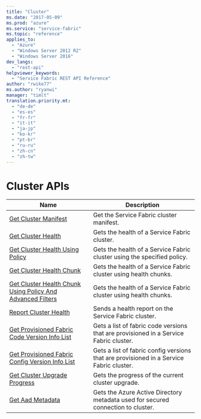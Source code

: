 ```yaml
---
title: "Cluster"
ms.date: "2017-05-09"
ms.prod: "azure"
ms.service: "service-fabric"
ms.topic: "reference"
applies_to: 
  - "Azure"
  - "Windows Server 2012 R2"
  - "Windows Server 2016"
dev_langs: 
  - "rest-api"
helpviewer_keywords: 
  - "Service Fabric REST API Reference"
author: "rwike77"
ms.author: "ryanwi"
manager: "timlt"
translation.priority.mt: 
  - "de-de"
  - "es-es"
  - "fr-fr"
  - "it-it"
  - "ja-jp"
  - "ko-kr"
  - "pt-br"
  - "ru-ru"
  - "zh-cn"
  - "zh-tw"
---
```

# Cluster APIs

| Name | Description |
| --- | --- |
| [Get Cluster Manifest](sfclient-v56-api-getclustermanifest.md) | Get the Service Fabric cluster manifest.<br/> |
| [Get Cluster Health](sfclient-v56-api-getclusterhealth.md) | Gets the health of a Service Fabric cluster.<br/> |
| [Get Cluster Health Using Policy](sfclient-v56-api-getclusterhealthusingpolicy.md) | Gets the health of a Service Fabric cluster using the specified policy.<br/> |
| [Get Cluster Health Chunk](sfclient-v56-api-getclusterhealthchunk.md) | Gets the health of a Service Fabric cluster using health chunks.<br/> |
| [Get Cluster Health Chunk Using Policy And Advanced Filters](sfclient-v56-api-getclusterhealthchunkusingpolicyandadvancedfilters.md) | Gets the health of a Service Fabric cluster using health chunks.<br/> |
| [Report Cluster Health](sfclient-v56-api-reportclusterhealth.md) | Sends a health report on the Service Fabric cluster.<br/> |
| [Get Provisioned Fabric Code Version Info List](sfclient-v56-api-getprovisionedfabriccodeversioninfolist.md) | Gets a list of fabric code versions that are provisioned in a Service Fabric cluster.<br/> |
| [Get Provisioned Fabric Config Version Info List](sfclient-v56-api-getprovisionedfabricconfigversioninfolist.md) | Gets a list of fabric config versions that are provisioned in a Service Fabric cluster.<br/> |
| [Get Cluster Upgrade Progress](sfclient-v56-api-getclusterupgradeprogress.md) | Gets the progress of the current cluster upgrade.<br/> |
| [Get Aad Metadata](sfclient-v56-api-getaadmetadata.md) | Gets the Azure Active Directory metadata used for secured connection to cluster.<br/> |

